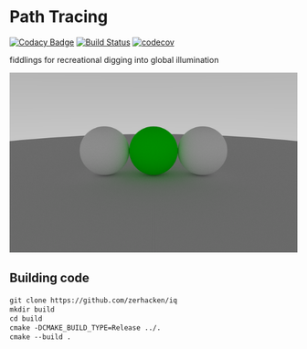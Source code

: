 # Path Tracing
[![Codacy Badge](https://api.codacy.com/project/badge/Grade/7747dda8fc0644789e4b4e6686ca8ffa)](https://www.codacy.com/app/zerhacken/iq?utm_source=github.com&amp;utm_medium=referral&amp;utm_content=zerhacken/iq&amp;utm_campaign=Badge_Grade) [![Build Status](https://travis-ci.org/zerhacken/iq.svg?branch=master)](https://travis-ci.org/zerhacken/iq) [![codecov](https://codecov.io/gh/zerhacken/iq/branch/master/graph/badge.svg)](https://codecov.io/gh/zerhacken/iq)

fiddlings for recreational digging into global illumination

![iq](iq.png)

## Building code

```
git clone https://github.com/zerhacken/iq
mkdir build
cd build
cmake -DCMAKE_BUILD_TYPE=Release ../.
cmake --build .
```